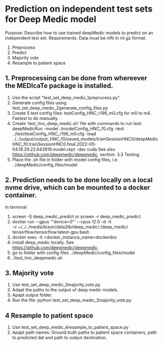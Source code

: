 # Prediction on independent test sets for Deep Medic model

Purpose: Describe how to use trained deepMedic models to predict on an independent test set. 
Requirements: Data must be nifti in nii.gz format.

1. Preprocess
2. Predict
3. Majority vote
4. Resample to patient space

## 1. Preprocessing can be done from whereever the MEDIcaTe package is installed. 
1. Use the script "test_set_deep_medic_1preprocess.py". 
2. Generate config files using test_set_deep_medic_2generate_config_files.py
3. Create 5 test config files: testConfig_HNC_r196_m0.cfg for m0 to m4. Fastest to do manually.
4. Create 'test_hnc_deep_medic.sh' file with commands to run test: deepMedicRun -model ./modelConfig_HNC_f0.cfg -test ../test/testConfig_HNC_r196_m0.cfg -load ../../output/output_HNC_f0/saved_models/trainSessionHNC0/deepMedicHNC_f0.trainSessionHNC0.final.2022-05-04.18.29.22.643919.model.ckpt -dev cuda
See also https://github.com/deepmedic/deepmedic, section: 3.3 Testing.
5. Place the .sh file in folder with model config files, i.e. ../deepMedic/config_files/model

## 2. Prediction needs to be done locally on a local nvme drive, which can be mounted to a docker container. 
In terminal: 
1. screen -S deep_medic_predict or screen -r deep_medic_predict 
2. docker run --gpus '"device=0"' --cpus 12.0 -d -it \
-v ~/../../media/bizon/data2tb/deep_medic/:/deep_medic/ \
tensorflow/tensorflow:latest-gpu bash
3. docker exec -it <docker_instance_name>dockerdoc
4. install deep_medic locally. See https://github.com/deepmedic/deepmedic.
5. go to folder with config files ../deepMedic/config_files/model
6. ./test_hnc_deepmedic.sh

## 3. Majority vote
1. Use test_set_deep_medic_3majority_vote.py. 
2. Adapt the paths to the output of deep medic models. 
3. Apapt output folder. 
4. Run the file: python test_set_deep_medic_3majority_vote.py

## 4 Resample to patient space
1. Use test_set_deep_medic_4resample_to_patient_space.py
2. Apapt path names: Ground truth paths to patient space containers, path to predicted dat and path to output destination. 

